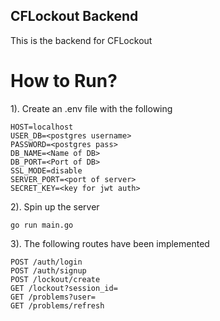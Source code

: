 ## CFLockout Backend
 
This is the backend for CFLockout

# How to Run?

1). Create an .env file with the following

```
HOST=localhost
USER_DB=<postgres username>
PASSWORD=<postgres pass>
DB_NAME=<Name of DB>
DB_PORT=<Port of DB>
SSL_MODE=disable
SERVER_PORT=<port of server>
SECRET_KEY=<key for jwt auth>
```

2). Spin up the server

```
go run main.go
```


3). The following routes have been implemented

```
POST /auth/login
POST /auth/signup
POST /lockout/create
GET /lockout?session_id=
GET /problems?user=
GET /problems/refresh
```
